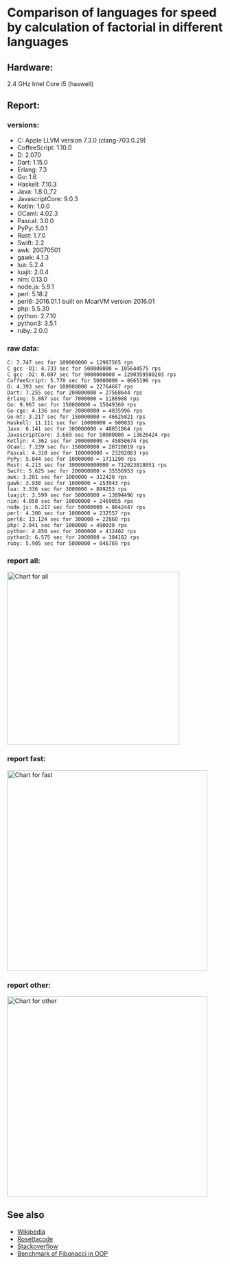 Comparison of languages for speed by calculation of factorial in different languages
====================================================================================

Hardware:
---------
2.4 GHz Intel Core i5 (haswell)

Report:
-------
### versions:

  * C: Apple LLVM version 7.3.0 (clang-703.0.29)
  * CoffeeScript: 1.10.0
  * D: 2.070
  * Dart: 1.15.0
  * Erlang: 7.3
  * Go: 1.6
  * Haskell: 7.10.3
  * Java: 1.8.0_72
  * JavascriptCore: 9.0.3
  * Kotlin: 1.0.0
  * OCaml: 4.02.3
  * Pascal: 3.0.0
  * PyPy: 5.0.1
  * Rust: 1.7.0
  * Swift: 2.2
  * awk: 20070501
  * gawk: 4.1.3
  * lua: 5.2.4
  * luajit: 2.0.4
  * nim: 0.13.0
  * node.js: 5.9.1
  * perl: 5.18.2
  * perl6: 2016.01.1 built on MoarVM version 2016.01
  * php: 5.5.30
  * python: 2.7.10
  * python3: 3.5.1
  * ruby: 2.0.0


### raw data:

    C: 7.747 sec for 100000000 = 12907565 rps
    C gcc -O1: 4.733 sec for 500000000 = 105644575 rps
    C gcc -O2: 0.007 sec for 9000000000 = 1290359580203 rps
    CoffeeScript: 5.770 sec for 50000000 = 8665196 rps
    D: 4.393 sec for 100000000 = 22764687 rps
    Dart: 7.255 sec for 200000000 = 27568644 rps
    Erlang: 5.887 sec for 7000000 = 1188988 rps
    Go: 9.967 sec for 150000000 = 15049369 rps
    Go-cgo: 4.136 sec for 20000000 = 4835996 rps
    Go-mt: 3.217 sec for 150000000 = 46625821 rps
    Haskell: 11.111 sec for 10000000 = 900033 rps
    Java: 6.141 sec for 300000000 = 48851864 rps
    JavascriptCore: 3.669 sec for 50000000 = 13626424 rps
    Kotlin: 4.362 sec for 200000000 = 45850674 rps
    OCaml: 7.239 sec for 150000000 = 20720019 rps
    Pascal: 4.310 sec for 100000000 = 23202063 rps
    PyPy: 5.844 sec for 10000000 = 1711290 rps
    Rust: 4.213 sec for 3000000000000 = 712023818051 rps
    Swift: 5.625 sec for 200000000 = 35556953 rps
    awk: 3.201 sec for 1000000 = 312420 rps
    gawk: 3.938 sec for 1000000 = 253943 rps
    lua: 3.336 sec for 3000000 = 899253 rps
    luajit: 3.599 sec for 50000000 = 13894496 rps
    nim: 4.050 sec for 10000000 = 2469055 rps
    node.js: 6.217 sec for 50000000 = 8042447 rps
    perl: 4.300 sec for 1000000 = 232557 rps
    perl6: 13.124 sec for 300000 = 22860 rps
    php: 2.041 sec for 1000000 = 490030 rps
    python: 4.850 sec for 2000000 = 412402 rps
    python3: 6.575 sec for 2000000 = 304182 rps
    ruby: 5.905 sec for 5000000 = 846769 rps


### report all:

<img alt="Chart for all" width="401" src="https://chart.googleapis.com/chart?cht=bhs&chs=602x498&chd=t%3A105644574%2C48851863%2C46625821%2C45850674%2C35556953%2C27568644%2C23202062%2C22764687%2C20720019%2C15049369%2C13894495%2C13626424%2C12907564%2C8665196%2C8042447%2C4835995%2C2469054%2C1711290%2C1188988%2C900032%2C899252%2C846768%2C490030%2C412402%2C312420%2C304182%2C253942%2C232556&chco=4d89f9&chbh=12&chds=0,105644574.843656&chxt=x,y,r&chxl=1%3A%7Cperl%7Cgawk%7Cpython3%7Cawk%7Cpython%7Cphp%7Cruby%7Clua%7CHaskell%7CErlang%7CPyPy%7Cnim%7CGo-cgo%7Cnode.js%7CCoffeeScript%7CC%7CJavascriptCore%7Cluajit%7CGo%7COCaml%7CD%7CPascal%7CDart%7CSwift%7CKotlin%7CGo-mt%7CJava%7CC%20gcc%20-O1%7C2%3A%7C232556%20rps%7C253942%20rps%7C304182%20rps%7C312420%20rps%7C412402%20rps%7C490030%20rps%7C846768%20rps%7C899252%20rps%7C900032%20rps%7C1188988%20rps%7C1711290%20rps%7C2469054%20rps%7C4835995%20rps%7C8042447%20rps%7C8665196%20rps%7C12907564%20rps%7C13626424%20rps%7C13894495%20rps%7C15049369%20rps%7C20720019%20rps%7C22764687%20rps%7C23202062%20rps%7C27568644%20rps%7C35556953%20rps%7C45850674%20rps%7C46625821%20rps%7C48851863%20rps%7C105644574%20rps%7C0%3A%7C0%20%25%7C10%20%25%7C20%20%25%7C30%20%25%7C40%20%25%7C50%20%25%7C60%20%25%7C70%20%25%7C80%20%25%7C90%20%25%7C100%20%25">

### report fast:

<img alt="Chart for fast" width="466" src="https://chart.googleapis.com/chart?cht=bhs&chs=700x311&chd=t%3A105644574%2C48851863%2C46625821%2C45850674%2C35556953%2C27568644%2C23202062%2C22764687%2C20720019%2C15049369%2C13894495%2C13626424%2C12907564%2C8665196%2C8042447%2C4835995%2C2469054&chco=4d89f9&chbh=12&chds=0,105644574.843656&chxt=x,y,r&chxl=1%3A%7Cnim%7CGo-cgo%7Cnode.js%7CCoffeeScript%7CC%7CJavascriptCore%7Cluajit%7CGo%7COCaml%7CD%7CPascal%7CDart%7CSwift%7CKotlin%7CGo-mt%7CJava%7CC%20gcc%20-O1%7C2%3A%7C2469054%20rps%7C4835995%20rps%7C8042447%20rps%7C8665196%20rps%7C12907564%20rps%7C13626424%20rps%7C13894495%20rps%7C15049369%20rps%7C20720019%20rps%7C22764687%20rps%7C23202062%20rps%7C27568644%20rps%7C35556953%20rps%7C45850674%20rps%7C46625821%20rps%7C48851863%20rps%7C105644574%20rps%7C0%3A%7C0%20%25%7C10%20%25%7C20%20%25%7C30%20%25%7C40%20%25%7C50%20%25%7C60%20%25%7C70%20%25%7C80%20%25%7C90%20%25%7C100%20%25">

### report other:

<img alt="Chart for other" width="466" src="https://chart.googleapis.com/chart?cht=bhs&chs=700x209&chd=t%3A1711290%2C1188988%2C900032%2C899252%2C846768%2C490030%2C412402%2C312420%2C304182%2C253942%2C232556&chco=4d89f9&chbh=12&chds=0,1711290.38893455&chxt=x,y,r&chxl=1%3A%7Cperl%7Cgawk%7Cpython3%7Cawk%7Cpython%7Cphp%7Cruby%7Clua%7CHaskell%7CErlang%7CPyPy%7C2%3A%7C232556%20rps%7C253942%20rps%7C304182%20rps%7C312420%20rps%7C412402%20rps%7C490030%20rps%7C846768%20rps%7C899252%20rps%7C900032%20rps%7C1188988%20rps%7C1711290%20rps%7C0%3A%7C0%20%25%7C10%20%25%7C20%20%25%7C30%20%25%7C40%20%25%7C50%20%25%7C60%20%25%7C70%20%25%7C80%20%25%7C90%20%25%7C100%20%25">



See also
--------

  * [Wikipedia](http://en.wikipedia.org/wiki/Factorial)
  * [Rosettacode](http://rosettacode.org/wiki/Factorial)
  * [Stackoverflow](http://stackoverflow.com/questions/23930/factorial-algorithms-in-different-languages)
  * [Benchmark of Fibonacci in OOP](https://github.com/Balancer/benchmarks-fib-obj)
